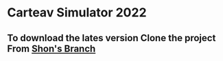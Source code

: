 # Carteav Simulator 2022 

## To download the lates version Clone the project From [Shon's Branch](.././shon_simulator.exe)
